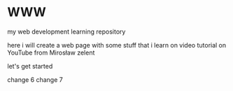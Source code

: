 # WWW
my web development learning repository

here i will create a web page with some stuff that i learn on video tutorial on YouTube from Mirosław zelent

let's get started

change 6
change 7

